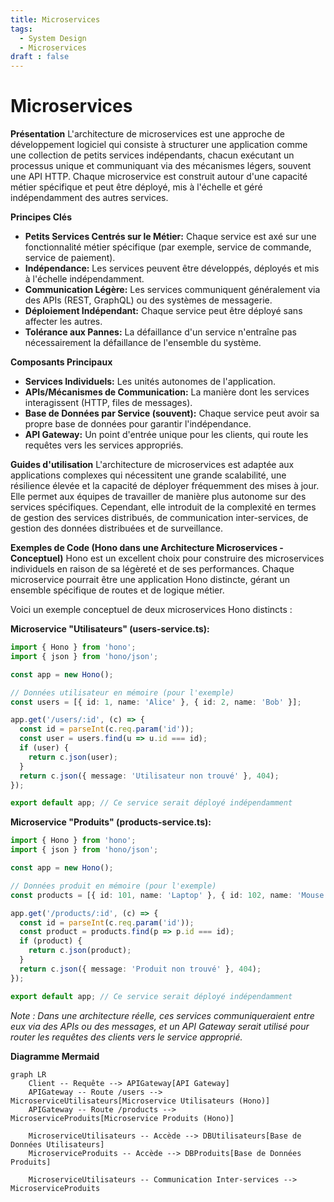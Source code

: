 ```yaml
---
title: Microservices
tags:
  - System Design
  - Microservices
draft : false
---
```


# Microservices

**Présentation**
L'architecture de microservices est une approche de développement logiciel qui consiste à structurer une application comme une collection de petits services indépendants, chacun exécutant un processus unique et communiquant via des mécanismes légers, souvent une API HTTP. Chaque microservice est construit autour d'une capacité métier spécifique et peut être déployé, mis à l'échelle et géré indépendamment des autres services.

**Principes Clés**
- **Petits Services Centrés sur le Métier:** Chaque service est axé sur une fonctionnalité métier spécifique (par exemple, service de commande, service de paiement).
- **Indépendance:** Les services peuvent être développés, déployés et mis à l'échelle indépendamment.
- **Communication Légère:** Les services communiquent généralement via des APIs (REST, GraphQL) ou des systèmes de messagerie.
- **Déploiement Indépendant:** Chaque service peut être déployé sans affecter les autres.
- **Tolérance aux Pannes:** La défaillance d'un service n'entraîne pas nécessairement la défaillance de l'ensemble du système.

**Composants Principaux**
- **Services Individuels:** Les unités autonomes de l'application.
- **APIs/Mécanismes de Communication:** La manière dont les services interagissent (HTTP, files de messages).
- **Base de Données par Service (souvent):** Chaque service peut avoir sa propre base de données pour garantir l'indépendance.
- **API Gateway:** Un point d'entrée unique pour les clients, qui route les requêtes vers les services appropriés.

**Guides d'utilisation**
L'architecture de microservices est adaptée aux applications complexes qui nécessitent une grande scalabilité, une résilience élevée et la capacité de déployer fréquemment des mises à jour. Elle permet aux équipes de travailler de manière plus autonome sur des services spécifiques. Cependant, elle introduit de la complexité en termes de gestion des services distribués, de communication inter-services, de gestion des données distribuées et de surveillance.

**Exemples de Code (Hono dans une Architecture Microservices - Conceptuel)**
Hono est un excellent choix pour construire des microservices individuels en raison de sa légèreté et de ses performances. Chaque microservice pourrait être une application Hono distincte, gérant un ensemble spécifique de routes et de logique métier.

Voici un exemple conceptuel de deux microservices Hono distincts :

**Microservice "Utilisateurs" (users-service.ts):**
```typescript
import { Hono } from 'hono';
import { json } from 'hono/json';

const app = new Hono();

// Données utilisateur en mémoire (pour l'exemple)
const users = [{ id: 1, name: 'Alice' }, { id: 2, name: 'Bob' }];

app.get('/users/:id', (c) => {
  const id = parseInt(c.req.param('id'));
  const user = users.find(u => u.id === id);
  if (user) {
    return c.json(user);
  }
  return c.json({ message: 'Utilisateur non trouvé' }, 404);
});

export default app; // Ce service serait déployé indépendamment
```

**Microservice "Produits" (products-service.ts):**
```typescript
import { Hono } from 'hono';
import { json } from 'hono/json';

const app = new Hono();

// Données produit en mémoire (pour l'exemple)
const products = [{ id: 101, name: 'Laptop' }, { id: 102, name: 'Mouse' }];

app.get('/products/:id', (c) => {
  const id = parseInt(c.req.param('id'));
  const product = products.find(p => p.id === id);
  if (product) {
    return c.json(product);
  }
  return c.json({ message: 'Produit non trouvé' }, 404);
});

export default app; // Ce service serait déployé indépendamment
```
*Note : Dans une architecture réelle, ces services communiqueraient entre eux via des APIs ou des messages, et un API Gateway serait utilisé pour router les requêtes des clients vers le service approprié.*

**Diagramme Mermaid**
```mermaid
graph LR
    Client -- Requête --> APIGateway[API Gateway]
    APIGateway -- Route /users --> MicroserviceUtilisateurs[Microservice Utilisateurs (Hono)]
    APIGateway -- Route /products --> MicroserviceProduits[Microservice Produits (Hono)]

    MicroserviceUtilisateurs -- Accède --> DBUtilisateurs[Base de Données Utilisateurs]
    MicroserviceProduits -- Accède --> DBProduits[Base de Données Produits]

    MicroserviceUtilisateurs -- Communication Inter-services --> MicroserviceProduits
